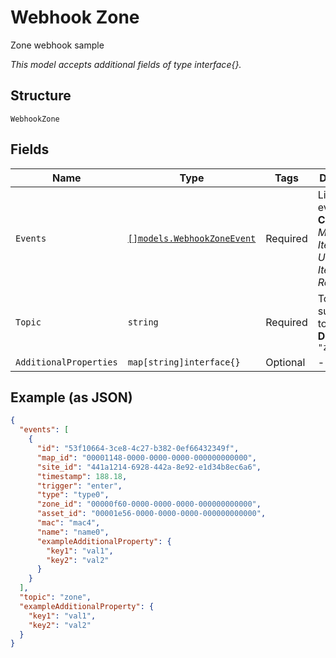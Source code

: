 
# Webhook Zone

Zone webhook sample

*This model accepts additional fields of type interface{}.*

## Structure

`WebhookZone`

## Fields

| Name | Type | Tags | Description |
|  --- | --- | --- | --- |
| `Events` | [`[]models.WebhookZoneEvent`](../../doc/models/webhook-zone-event.md) | Required | List of events<br>**Constraints**: *Minimum Items*: `1`, *Unique Items Required* |
| `Topic` | `string` | Required | Topic subscribed to<br>**Default**: `"zone"` |
| `AdditionalProperties` | `map[string]interface{}` | Optional | - |

## Example (as JSON)

```json
{
  "events": [
    {
      "id": "53f10664-3ce8-4c27-b382-0ef66432349f",
      "map_id": "00001148-0000-0000-0000-000000000000",
      "site_id": "441a1214-6928-442a-8e92-e1d34b8ec6a6",
      "timestamp": 188.18,
      "trigger": "enter",
      "type": "type0",
      "zone_id": "00000f60-0000-0000-0000-000000000000",
      "asset_id": "00001e56-0000-0000-0000-000000000000",
      "mac": "mac4",
      "name": "name0",
      "exampleAdditionalProperty": {
        "key1": "val1",
        "key2": "val2"
      }
    }
  ],
  "topic": "zone",
  "exampleAdditionalProperty": {
    "key1": "val1",
    "key2": "val2"
  }
}
```

